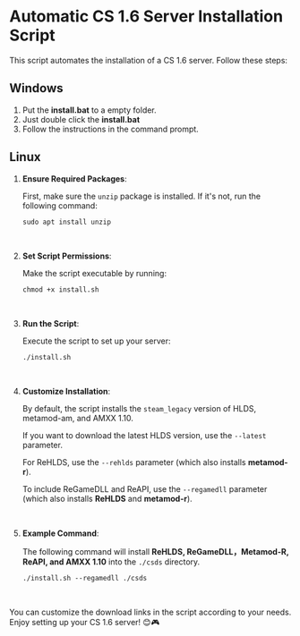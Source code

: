 # Automatic CS 1.6 Server Installation Script

This script automates the installation of a CS 1.6 server. Follow these steps:

## Windows

1. Put the **install.bat** to a empty folder.
2. Just double click the **install.bat**
3. Follow the instructions in the command prompt.

## Linux

1. **Ensure Required Packages**:

   First, make sure the `unzip` package is installed. If it's not, run the following command:
   ```
   sudo apt install unzip
   ```
   <br>

2. **Set Script Permissions**:

   Make the script executable by running:
   ```
   chmod +x install.sh
   ```
   <br>

3. **Run the Script**:

   Execute the script to set up your server:
   ```
   ./install.sh
   ```
   <br>

4. **Customize Installation**:

   By default, the script installs the `steam_legacy` version of HLDS, metamod-am, and AMXX 1.10.

   If you want to download the latest HLDS version, use the `--latest` parameter.

   For ReHLDS, use the `--rehlds` parameter (which also installs **metamod-r**).

   To include ReGameDLL and ReAPI, use the `--regamedll` parameter (which also installs **ReHLDS** and **metamod-r**).
   
   <br>

6. **Example Command**:

   The following command will install **ReHLDS, ReGameDLL，Metamod-R, ReAPI, and AMXX 1.10** into the `./csds` directory.
   ```
   ./install.sh --regamedll ./csds
   ```
   <br>

You can customize the download links in the script according to your needs. Enjoy setting up your CS 1.6 server! 😊🎮
